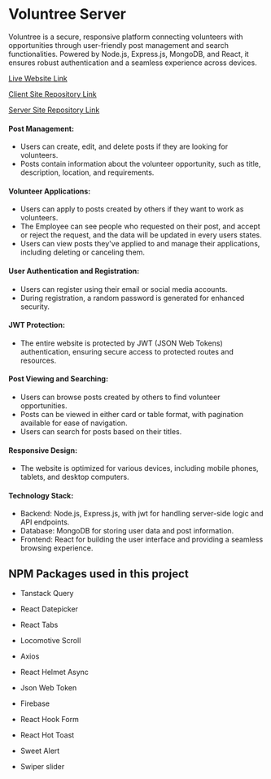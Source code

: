 # Voluntree Server

Voluntree is a secure, responsive platform connecting volunteers with opportunities through user-friendly post management and search functionalities. Powered by Node.js, Express.js, MongoDB, and React, it ensures robust authentication and a seamless experience across devices.

[Live Website Link](https://voluntree-go.netlify.app/)

[Client Site Repository Link](https://github.com/abdul-muhaimin-toha/Voluntree-Client)

[Server Site Repository Link](https://github.com/abdul-muhaimin-toha/Voluntree-Server)

#### Post Management:

- Users can create, edit, and delete posts if they are looking for volunteers.
- Posts contain information about the volunteer opportunity, such as title, description, location, and requirements.

#### Volunteer Applications:

- Users can apply to posts created by others if they want to work as volunteers.
- The Employee can see people who requested on their post, and accept or reject the request, and the data will be updated in every users states.
- Users can view posts they've applied to and manage their applications, including deleting or canceling them.

#### User Authentication and Registration:

- Users can register using their email or social media accounts.
- During registration, a random password is generated for enhanced security.

#### JWT Protection:

- The entire website is protected by JWT (JSON Web Tokens) authentication, ensuring secure access to protected routes and resources.

#### Post Viewing and Searching:

- Users can browse posts created by others to find volunteer opportunities.
- Posts can be viewed in either card or table format, with pagination available for ease of navigation.
- Users can search for posts based on their titles.

#### Responsive Design:

- The website is optimized for various devices, including mobile phones, tablets, and desktop computers.

#### Technology Stack:

- Backend: Node.js, Express.js, with jwt for handling server-side logic and API endpoints.
- Database: MongoDB for storing user data and post information.
- Frontend: React for building the user interface and providing a seamless browsing experience.

## NPM Packages used in this project

- Tanstack Query

- React Datepicker

- React Tabs

- Locomotive Scroll

- Axios

- React Helmet Async

- Json Web Token

- Firebase

- React Hook Form

- React Hot Toast

- Sweet Alert

- Swiper slider
